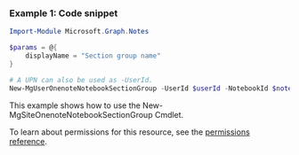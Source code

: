 ### Example 1: Code snippet

```powershellImport-Module Microsoft.Graph.Notes

$params = @{
	displayName = "Section group name"
}

# A UPN can also be used as -UserId.
New-MgUserOnenoteNotebookSectionGroup -UserId $userId -NotebookId $notebookId -BodyParameter $params
```
This example shows how to use the New-MgSiteOnenoteNotebookSectionGroup Cmdlet.
To learn about permissions for this resource, see the [permissions reference](/graph/permissions-reference).

